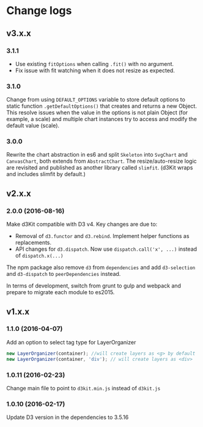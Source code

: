 # Change logs

## v3.x.x

### 3.1.1

- Use existing `fitOptions` when calling `.fit()` with no argument.
- Fix issue with fit watching when it does not resize as expected.

### 3.1.0

Change from using `DEFAULT_OPTIONS` variable to store default options to static function `.getDefaultOptions()` that creates and returns a new Object. This resolve issues when the value in the options is not plain Object (for example, a scale) and multiple chart instances try to access and modify the default value (scale).

### 3.0.0

Rewrite the chart abstraction in es6 and split `Skeleton` into `SvgChart` and `CanvasChart`, both extends from `AbstractChart`. The resize/auto-resize logic are revisited and published as another library called `slimfit`. (d3Kit wraps and includes slimfit by default.)

## v2.x.x

### 2.0.0 (2016-08-16)

Make d3Kit compatible with D3 v4. Key changes are due to:

- Removal of `d3.functor` and `d3.rebind`. Implement helper functions as replacements.
- API changes for `d3.dispatch`. Now use `dispatch.call('x', ...)` instead of `dispatch.x(...)`

The npm package also remove `d3` from `dependencies` and add `d3-selection` and `d3-dispatch` to `peerDependencies` instead.

In terms of development, switch from grunt to gulp and webpack and prepare to migrate each module to es2015.

## v1.x.x

### 1.1.0 (2016-04-07)

Add an option to select tag type for LayerOrganizer

```javascript
new LayerOrganizer(container); //will create layers as <g> by default
new LayerOrganizer(container, 'div'); // will create layers as <div>
```

### 1.0.11 (2016-02-23)

Change main file to point to `d3kit.min.js` instead of `d3kit.js`

### 1.0.10 (2016-02-17)

Update D3 version in the dependencies to 3.5.16

